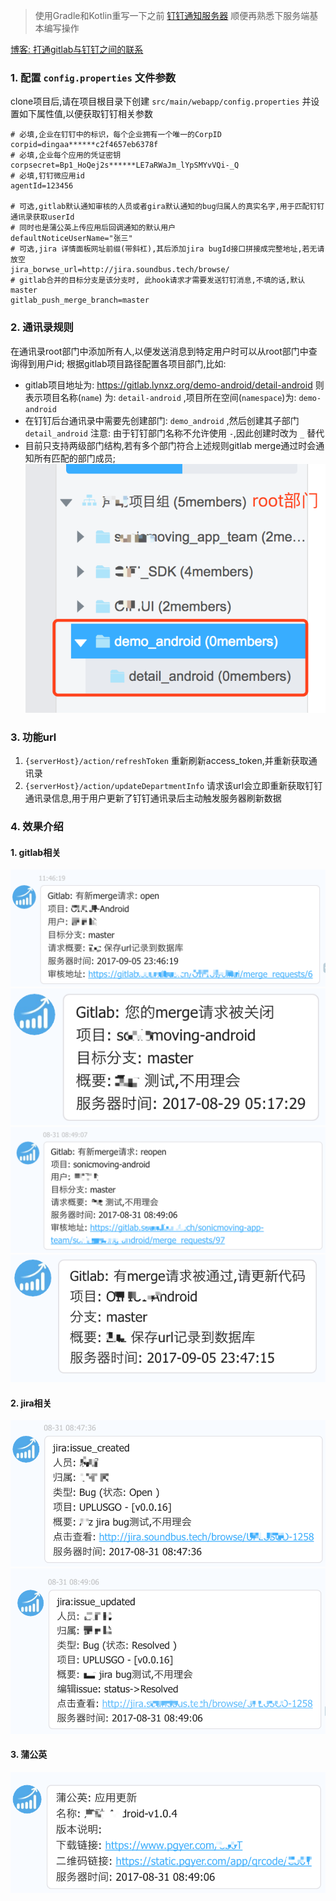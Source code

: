 > 使用Gradle和Kotlin重写一下之前 [钉钉通知服务器](https://github.com/lucid-lynxz/Webhook_server) 顺便再熟悉下服务端基本编写操作

[博客: 打通gitlab与钉钉之间的联系](https://juejin.im/post/5a433b206fb9a0452725de4f)

### 1. 配置 `config.properties` 文件参数
clone项目后,请在项目根目录下创建 `src/main/webapp/config.properties` 并设置如下属性值,以便获取钉钉相关参数
```properties
# 必填,企业在钉钉中的标识，每个企业拥有一个唯一的CorpID
corpid=dingaa******c2f4657eb6378f
# 必填,企业每个应用的凭证密钥
corpsecret=Bp1_HoQej2s******LE7aRWaJm_lYpSMYvVQi-_Q
# 必填,钉钉微应用id
agentId=123456

# 可选,gitlab默认通知审核的人员或者gira默认通知的bug归属人的真实名字,用于匹配钉钉通讯录获取userId
# 同时也是蒲公英上传应用后回调通知的默认用户
defaultNoticeUserName="张三"
# 可选,jira 详情面板网址前缀(带斜杠),其后添加jira bugId接口拼接成完整地址,若无请放空
jira_borwse_url=http://jira.soundbus.tech/browse/
# gitlab合并的目标分支是该分支时, 此hook请求才需要发送钉钉消息,不填的话,默认master
gitlab_push_merge_branch=master
```

### 2. 通讯录规则
在通讯录root部门中添加所有人,以便发送消息到特定用户时可以从root部门中查询得到用户id;
根据gitlab项目路径配置各项目部门,比如:
* gitlab项目地址为: https://gitlab.lynxz.org/demo-android/detail-android
  则表示项目名称(`name`) 为: `detail-android` ,项目所在空间(`namespace`)为: `demo-android`
* 在钉钉后台通讯录中需要先创建部门: `demo_android` ,然后创建其子部门 `detail_android`
  注意: 由于钉钉部门名称不允许使用 `-`,因此创建时改为 `_` 替代
* 目前只支持两级部门结构,若有多个部门符合上述规则gitlab merge通过时会通知所有匹配的部门成员;
![钉钉通讯录](./pic/dignding_contact.png)

### 3. 功能url
1. `{serverHost}/action/refreshToken` 重新刷新access_token,并重新获取通讯录
2. `{serverHost}/action/updateDepartmentInfo` 请求该url会立即重新获取钉钉通讯录信息,用于用户更新了钉钉通讯录后主动触发服务器刷新数据

### 4. 效果介绍
#### 1. gitlab相关
![gitlab有merge代码审核请求](./pic/gitlab_open_msg.png)
![gitlab有merge请求被关闭时,会通知提交人](./pic/gitlab_closed.png)
![gitlab有merge请求被reopen时,会通知审核人](./pic/gitlab_reopen.png)
![gitlab merge 请求被通过时,会通知相关项目部门所有成员更新代码](./pic/gitlab_merged.png)

#### 2. jira相关
![jira上有新的 issue 被创建时,会通知issue归属用户](./pic/jira_issue_create.png)
![jira上有新的 issue 有更新时,会通知issue归属用户](./pic/jira_issue_update.png)

#### 3. 蒲公英
![蒲公英上有新版本的app上传成功时,会通知指定用户](./pic/pgyer_new_version.png)

